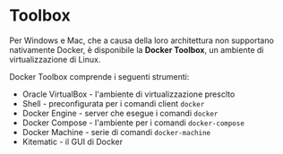 # Toolbox

Per Windows e Mac, che a causa della loro architettura non supportano nativamente Docker, è disponibile la **Docker Toolbox**, un ambiente di virtualizzazione di Linux.

Docker Toolbox comprende i seguenti strumenti:
* Oracle VirtualBox - l'ambiente di virtualizzazione presclto
* Shell - preconfigurata per i comandi client `docker`
* Docker Engine - server che esegue i comandi `docker`
* Docker Compose - l'ambiente per i comandi `docker-compose`
* Docker Machine - serie di comandi `docker-machine`
* Kitematic - il GUI di Docker
